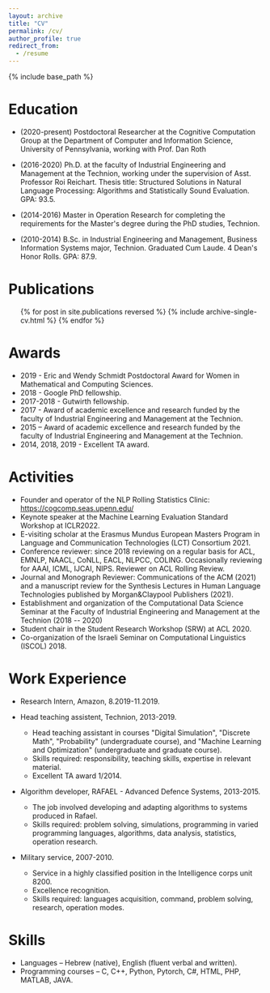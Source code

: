 ```yaml
---
layout: archive
title: "CV"
permalink: /cv/
author_profile: true
redirect_from:
  - /resume
---
```


{% include base_path %}

Education
======
* (2020-present) Postdoctoral Researcher at the Cognitive Computation Group at the Department of Computer and Information Science, University of Pennsylvania, working with Prof. Dan Roth

* (2016-2020) Ph.D. at the faculty of Industrial Engineering and Management at the Technion, working under the supervision of Asst. Professor Roi Reichart. 
Thesis title: Structured Solutions in Natural Language Processing: Algorithms and Statistically Sound Evaluation. GPA: 93.5.
* (2014-2016) Master in Operation Research for completing the requirements for the Master's degree during the PhD studies, Technion.
* (2010-2014) B.Sc. in Industrial Engineering and Management, Business Information Systems major, Technion. Graduated Cum Laude. 4 Dean's Honor Rolls. GPA: 87.9.

Publications
======
  <ul>{% for post in site.publications reversed %}
    {% include archive-single-cv.html %}
  {% endfor %}</ul> 
  
Awards
======
* 2019 - Eric and Wendy Schmidt Postdoctoral Award for Women in Mathematical and Computing Sciences.
* 2018 - Google PhD fellowship.
* 2017-2018 - Gutwirth fellowship.
* 2017 - Award of academic excellence and research funded by the faculty of Industrial Engineering and Management at the Technion.
* 2015 – Award of academic excellence and research funded by the faculty of Industrial Engineering and Management at the Technion.
* 2014, 2018, 2019 - Excellent TA award.

Activities
======
* Founder and operator of the NLP Rolling Statistics Clinic: <a href = "https://nlpstatclinic.github.io/">https://cogcomp.seas.upenn.edu/</a> 
* Keynote speaker at the Machine Learning Evaluation Standard Workshop at ICLR2022.
* E-visiting scholar at the Erasmus Mundus European Masters Program in Language and Communication Technologies (LCT) Consortium 2021.
* Conference reviewer: since 2018 reviewing on a regular basis for ACL, EMNLP, NAACL, CoNLL, EACL, NLPCC, COLING. Occasionally reviewing for AAAI, ICML, IJCAI, NIPS. Reviewer on ACL Rolling Review.
* Journal and Monograph Reviewer: Communications of the ACM (2021) and a manuscript review for the Synthesis Lectures in Human Language Technologies published by Morgan&Claypool Publishers (2021).
* Establishment and organization of the Computational Data Science Seminar at the Faculty of Industrial Engineering and Management at the Technion (2018 -- 2020)
* Student chair in the Student Research Workshop (SRW) at ACL 2020.
* Co-organization of the Israeli Seminar on Computational Linguistics (ISCOL) 2018.

Work Experience
======
* Research Intern, Amazon, 8.2019-11.2019.

* Head teaching assistent, Technion, 2013-2019.
  * Head teaching assistant in courses "Digital Simulation", "Discrete Math", "Probability" (undergraduate course), and "Machine Learning and Optimization" (undergraduate and graduate course).
  * Skills required: responsibility, teaching skills, expertise in relevant material.
  * Excellent TA award 1/2014.

* Algorithm developer, RAFAEL - Advanced Defence Systems, 2013-2015.
  * The job involved developing and adapting algorithms to systems produced in Rafael. 
  * Skills required: problem solving, simulations, programming in varied programming languages, algorithms, data analysis, statistics, operation research.
  
* Military service, 2007-2010.
  * Service in a highly classified position in the Intelligence corps unit 8200.
  * Excellence recognition.
  * Skills required: languages acquisition, command, problem solving, research, operation modes.


Skills
======
* Languages – Hebrew (native), English (fluent verbal and written).
* Programming courses – C, C++, Python, Pytorch, C#, HTML, PHP, MATLAB, JAVA.
  
